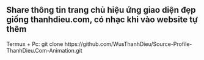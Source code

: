 <h2>Share thông tin trang chủ hiệu ứng giao diện đẹp giống thanhdieu.com, có nhạc khi vào website tự thêm</h2>
Termux + Pc:
git clone https://github.com/WusThanhDieu/Source-Profile-ThanhDieu.Com-Animation.git

